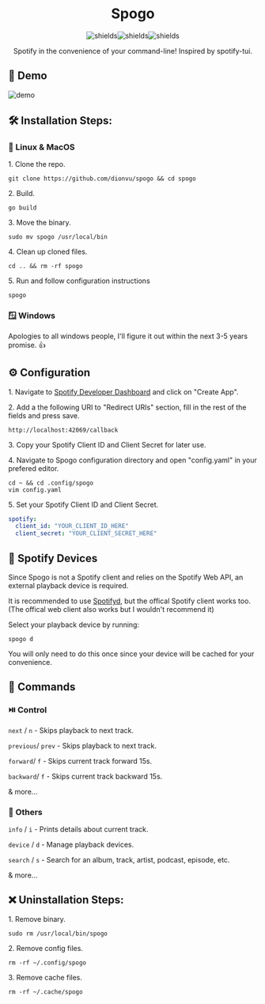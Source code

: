 <h1 align="center" id="title">Spogo</h1>

<p align="center"><img src="https://img.shields.io/github/go-mod/go-version/dionvu/spogo?style=for-the-badge" alt="shields"><img src="https://img.shields.io/github/commit-activity/m/dionvu/spogo?style=for-the-badge" alt="shields"><img src="https://img.shields.io/github/license/dionvu/spogo?style=for-the-badge" alt="shields"></p>

<p align="center" id="description">Spotify in the convenience of your command-line! Inspired by spotify-tui.</p>


<h2>🚀 Demo</h2>

![demo](https://youtu.be/XVPJPHnzcQs)

<h2>🛠️ Installation Steps:</h2>

<h3>🐧 Linux & MacOS</h3>

<p>1. Clone the repo.</p>

```
git clone https://github.com/dionvu/spogo && cd spogo
```

<p>2. Build.</p>

```
go build
```

<p>3. Move the binary.</p>

```
sudo mv spogo /usr/local/bin
```

<p>4. Clean up cloned files.</p>

```
cd .. && rm -rf spogo
```

<p>5. Run and follow configuration instructions</p>

```
spogo
```

<h3>🪟 Windows</h3>

<p>Apologies to all windows people, I'll figure it out within the next 3-5 years promise. 👍</p>

<h2>⚙️ Configuration</h2>


<p>1. Navigate to <a href="https://developer.spotify.com/dashboard">Spotify Developer Dashboard</a> and click on "Create App".</p>

<p>2. Add a the following URI to "Redirect URIs" section, fill in the rest of the fields and press save.</p>

```
http://localhost:42069/callback
```

<p>3. Copy your Spotify Client ID and Client Secret for later use.</p>

<p>4. Navigate to Spogo configuration directory and open "config.yaml" in your prefered editor.</p>

```
cd ~ && cd .config/spogo
vim config.yaml
```

<p>5. Set your Spotify Client ID and Client Secret.</p>

```yaml
spotify:
  client_id: "YOUR_CLIENT_ID_HERE"
  client_secret: "YOUR_CLIENT_SECRET_HERE"
```

<h2>🎵 Spotify Devices</h2>

<p>Since Spogo is not a Spotify client and relies on the Spotify Web API, an external playback device is required.</p>

<p>It is recommended to use <a href="https://github.com/Spotifyd/spotifyd">Spotifyd</a>, but the offical Spotify client works too. (The offical web client also works but I wouldn't recommend it)</p>

<p>Select your playback device by running: </p>

```
spogo d
```

<p>You will only need to do this once since your device will be cached for your convenience.</p>
<h2>🧐 Commands</h2>

<h3>⏯️ Control</h3>

`next` / `n` - Skips playback to next track.

`previous`/ `prev` - Skips playback to next track.

`forward`/ `f` - Skips current track forward 15s. 

`backward`/ `f` - Skips current track backward 15s. 

& more...

<h3>📝 Others</h3>

`info` / `i` - Prints details about current track.

`device` / `d` - Manage playback devices.

`search` / `s` - Search for an album, track, artist, podcast, episode, etc.

& more...

<h2>❌ Uninstallation Steps:</h2>

<p>1. Remove binary.</p>

```
sudo rm /usr/local/bin/spogo
```

<p>2. Remove config files.</p>

```
rm -rf ~/.config/spogo
```

<p>3. Remove cache files.</p>

```
rm -rf ~/.cache/spogo
```
